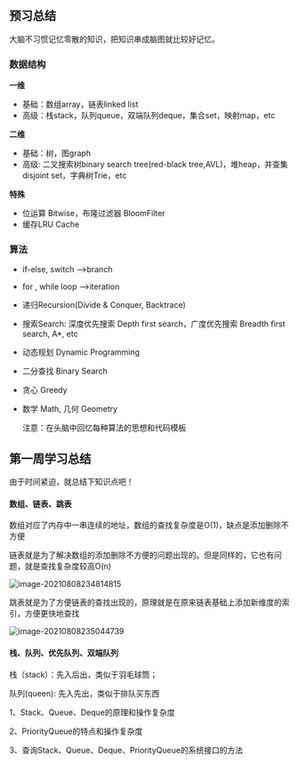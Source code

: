 ## 预习总结

大脑不习惯记忆零散的知识，把知识串成脑图就比较好记忆。

### 数据结构

**一维**

- 基础：数组array，链表linked list
- 高级：栈stack，队列queue，双端队列deque，集合set，映射map，etc

**二维**

- 基础：树，图graph
- 高级: 二叉搜索树binary search tree(red-black tree,AVL)，堆heap，并查集disjoint set，字典树Trie，etc

**特殊**

- 位运算 Bitwise，布隆过滤器 BloomFilter
- 缓存LRU Cache

### 算法

- if-else, switch ——>branch

- for , while loop ——>iteration

- 递归Recursion(Divide & Conquer, Backtrace)

- 搜索Search: 深度优先搜索 Depth first search，广度优先搜索 Breadth first search, A*, etc

- 动态规划 Dynamic Programming

- 二分查找 Binary Search

- 贪心 Greedy

- 数学 Math, 几何 Geometry

  注意：在头脑中回忆每种算法的思想和代码模板

## 第一周学习总结

 

由于时间紧迫，就总结下知识点吧！

#### 数组、链表、跳表

数组对应了内存中一串连续的地址，数组的查找复杂度是O(1)，缺点是添加删除不方便

链表就是为了解决数组的添加删除不方便的问题出现的。但是同样的，它也有问题，就是查找复杂度较高O(n)

![image-20210808234814815](E:\doc\学习资料\微信公众号\pic\image-20210808234814815.png)

跳表就是为了方便链表的查找出现的，原理就是在原来链表基础上添加新维度的索引，方便更快地查找

![image-20210808235044739](E:\doc\学习资料\微信公众号\pic\image-20210808235044739.png)



#### 栈、队列、优先队列、双端队列

栈（stack）：先入后出，类似于羽毛球筒；

队列(queen): 先入先出，类似于排队买东西



1、Stack、Queue、Deque的原理和操作复杂度

2、PriorityQueue的特点和操作复杂度

3、查询Stack、Queue、Deque、PriorityQueue的系统接口的方法